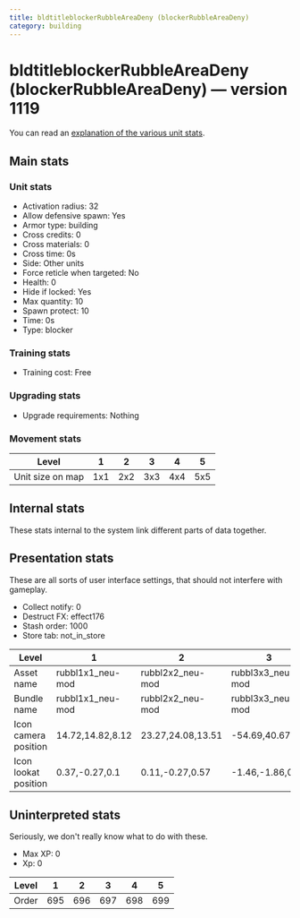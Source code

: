 ```yaml
---
title: bldtitleblockerRubbleAreaDeny (blockerRubbleAreaDeny)
category: building
---
```


# bldtitleblockerRubbleAreaDeny (blockerRubbleAreaDeny) — version 1119

You can read an [explanation  of the various unit stats](unitexplained.md).

## Main stats

### Unit stats

  * Activation radius: 32
  * Allow defensive spawn: Yes
  * Armor type: building
  * Cross credits: 0
  * Cross materials: 0
  * Cross time: 0s
  * Side: Other units
  * Force reticle when targeted: No
  * Health: 0
  * Hide if locked: Yes
  * Max quantity: 10
  * Spawn protect: 10
  * Time: 0s
  * Type: blocker

### Training stats

  * Training cost: Free

### Upgrading stats

  * Upgrade requirements: Nothing

### Movement stats

|Level           |1  |2  |3  |4  |5  |
|----------------|---|---|---|---|---|
|Unit size on map|1x1|2x2|3x3|4x4|5x5|


## Internal stats

These stats internal to the system link different parts of data together.


## Presentation stats

These are all sorts of user interface settings, that should not interfere with gameplay.

  * Collect notify: 0
  * Destruct FX: effect176
  * Stash order: 1000
  * Store tab: not_in_store

|Level               |1               |2                |3               |4                |5               |
|--------------------|----------------|-----------------|----------------|-----------------|----------------|
|Asset name          |rubbl1x1_neu-mod|rubbl2x2_neu-mod |rubbl3x3_neu-mod|rubbl4x4_neu-mod |rubbl5x5_neu-mod|
|Bundle name         |rubbl1x1_neu-mod|rubbl2x2_neu-mod |rubbl3x3_neu-mod|rubbl4x4_neu-mod |rubbl5x5_neu-mod|
|Icon camera position|14.72,14.82,8.12|23.27,24.08,13.51|-54.69,40.67,1.3|-69.04,50.97,0.76|-81.39,60.84,0.9|
|Icon lookat position|0.37,-0.27,0.1  |0.11,-0.27,0.57  |-1.46,-1.86,0.7 |-1.99,-2.6,0     |-1.99,-2.6,0    |


## Uninterpreted stats

Seriously, we don't really know what to do with these.

  * Max XP: 0
  * Xp: 0

|Level|1  |2  |3  |4  |5  |
|-----|---|---|---|---|---|
|Order|695|696|697|698|699|


